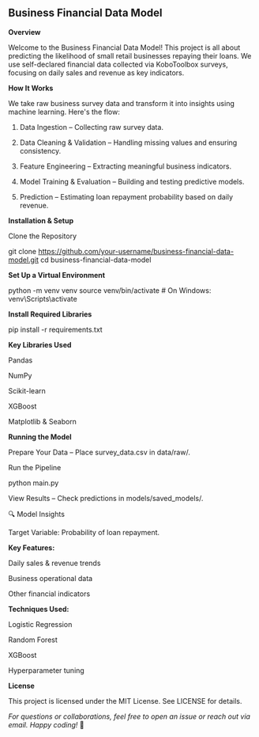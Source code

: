 ## Business Financial Data Model

**Overview**

Welcome to the Business Financial Data Model! This project is all about predicting the likelihood of small retail businesses repaying their loans. We use self-declared financial data collected via KoboToolbox surveys, focusing on daily sales and revenue as key indicators.

**How It Works**

We take raw business survey data and transform it into insights using machine learning. Here's the flow:

1. Data Ingestion – Collecting raw survey data.

2. Data Cleaning & Validation – Handling missing values and ensuring consistency.

3. Feature Engineering – Extracting meaningful business indicators.

4. Model Training & Evaluation – Building and testing predictive models.

5. Prediction – Estimating loan repayment probability based on daily revenue.

**Installation & Setup**

Clone the Repository

git clone https://github.com/your-username/business-financial-data-model.git
cd business-financial-data-model

**Set Up a Virtual Environment**

python -m venv venv
source venv/bin/activate  # On Windows: venv\Scripts\activate

**Install Required Libraries**

pip install -r requirements.txt

**Key Libraries Used**

Pandas 

NumPy 

Scikit-learn 

XGBoost 

Matplotlib & Seaborn 

**Running the Model**

Prepare Your Data – Place survey_data.csv in data/raw/.

Run the Pipeline

python main.py

View Results – Check predictions in models/saved_models/.

🔍 Model Insights

Target Variable: Probability of loan repayment.

**Key Features:**

Daily sales & revenue trends 

Business operational data 

Other financial indicators 

**Techniques Used:**

Logistic Regression 

Random Forest 

XGBoost 

Hyperparameter tuning 

**License**

This project is licensed under the MIT License. See LICENSE for details.

*For questions or collaborations, feel free to open an issue or reach out via email. Happy coding!* 🚀

